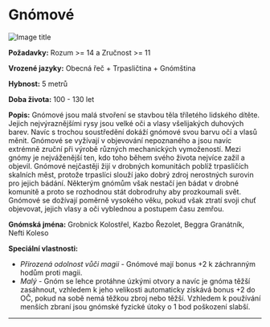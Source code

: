 # Gnómové

![Image title](/assets/races/gnome.webp)

**Požadavky:** Rozum >= 14 a Zručnost >= 11  

**Vrozené jazyky:** Obecná řeč + Trpasličtina + Gnómština 

**Hybnost:** 5 metrů 

**Doba života:** 100 - 130 let

**Popis:** Gnómové jsou malá stvoření se stavbou těla tříletého lidského dítěte. Jejich nejvýraznějšími rysy jsou velké oči a vlasy všelijakých duhových barev. Navíc s trochou soustředění dokáží gnómové svou barvu očí a vlasů měnit. Gnómové se vyžívají v objevování nepoznaného a jsou navíc extrémně zruční při výrobě různých mechanických vymožeností. Mezi gnómy je nejváženější ten, kdo toho během svého života nejvíce zažil a objevil. Gnómové nejčastěji žijí v drobných komunitách poblíž trpasličích skalních měst, protože trpaslíci slouží jako dobrý zdroj nerostných surovin pro jejich bádání. Některým gnómům však nestačí jen bádat v drobné komunitě a proto se rozhodnou stát dobrodruhy aby prozkoumali svět. Gnómové se dožívají poměrně vysokého věku, pokud však ztratí svoji chuť objevovat, jejich vlasy a oči vyblednou a postupem času zemřou.

**Gnómská jména:** Grobnick Kolostřel, Kazbo Řezolet, Beggra Granátník, Nefti Koleso

**Speciální vlastnosti:**

- *Přirozená odolnost vůči magii* - Gnómové mají bonus +2 k záchranným hodům proti magii.
- *Malý* - Gnóm se lehce protáhne úzkými otvory a navíc je gnóma těžší zasáhnout, vzhledem k jeho velikosti automaticky získává bonus +2 do OČ, pokud na sobě nemá těžkou zbroj nebo těžší. Vzhledem k používání menších zbraní jsou gnómské fyzické útoky o 1 bod poškození slabší.

---

